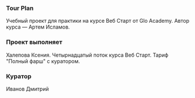 ### Tour Plan

Учебный проект для практики на курсе Веб Старт от Glo Academy. Автор курса — Артем Исламов.

### Проект выполняет

Халепова Ксения. Четырнадцатый поток курса Веб Старт. Тариф "Полный фарш" с куратором.

### Куратор

Иванов Дмитрий
